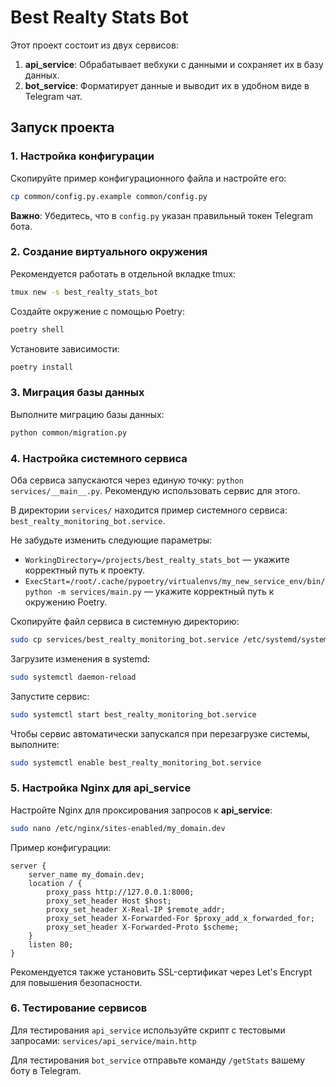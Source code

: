 # Best Realty Stats Bot

Этот проект состоит из двух сервисов:

1. **api_service**: Обрабатывает вебхуки с данными и сохраняет их в базу данных.
2. **bot_service**: Форматирует данные и выводит их в удобном виде в Telegram чат.

## Запуск проекта

### 1. Настройка конфигурации
Скопируйте пример конфигурационного файла и настройте его:
```bash
cp common/config.py.example common/config.py
```

**Важно**: Убедитесь, что в `config.py` указан правильный токен Telegram бота.

### 2. Создание виртуального окружения
Рекомендуется работать в отдельной вкладке tmux:
```bash
tmux new -s best_realty_stats_bot
```
Создайте окружение с помощью Poetry:
```bash
poetry shell
```
Установите зависимости:
```bash
poetry install
```

### 3. Миграция базы данных
Выполните миграцию базы данных:
```bash
python common/migration.py
```

### 4. Настройка системного сервиса
Оба сервиса запускаются через единую точку: `python services/__main__.py`. Рекомендую использовать сервис для этого.

В директории `services/` находится пример системного сервиса: `best_realty_monitoring_bot.service`.

Не забудьте изменить следующие параметры:
 - `WorkingDirectory=/projects/best_realty_stats_bot` — укажите корректный путь к проекту.
 - `ExecStart=/root/.cache/pypoetry/virtualenvs/my_new_service_env/bin/python -m services/main.py` — укажите корректный путь к окружению Poetry.

Скопируйте файл сервиса в системную директорию:
```bash
sudo cp services/best_realty_monitoring_bot.service /etc/systemd/system/best_realty_monitoring_bot.service
```

Загрузите изменения в systemd:
```bash
sudo systemctl daemon-reload
```

Запустите сервис:
```bash
sudo systemctl start best_realty_monitoring_bot.service
```

Чтобы сервис автоматически запускался при перезагрузке системы, выполните:
```bash
sudo systemctl enable best_realty_monitoring_bot.service
```

### 5. Настройка Nginx для api_service
Настройте Nginx для проксирования запросов к **api_service**:
```bash
sudo nano /etc/nginx/sites-enabled/my_domain.dev
```
Пример конфигурации:
```nginx
server {
    server_name my_domain.dev;
    location / {
        proxy_pass http://127.0.0.1:8000;
        proxy_set_header Host $host;
        proxy_set_header X-Real-IP $remote_addr;
        proxy_set_header X-Forwarded-For $proxy_add_x_forwarded_for;
        proxy_set_header X-Forwarded-Proto $scheme;
    }
    listen 80;
}
```
Рекомендуется также установить SSL-сертификат через Let's Encrypt для повышения безопасности.

### 6. Тестирование сервисов

Для тестирования `api_service` используйте скрипт с тестовыми запросами: `services/api_service/main.http`

Для тестирования `bot_service` отправьте команду `/getStats` вашему боту в Telegram. 